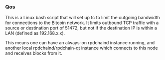### Qos ###

This is a Linux bash script that will set up tc to limit the outgoing bandwidth for connections to the Bitcoin network. It limits outbound TCP traffic with a source or destination port of 51472, but not if the destination IP is within a LAN (defined as 192.168.x.x).

This means one can have an always-on rpdchaind instance running, and another local rpdchaind/rpdchain-qt instance which connects to this node and receives blocks from it.
